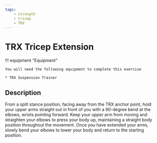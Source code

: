 ```yaml
---
tags:
    - strength
    - tricep
    - TRX
---
```


# TRX Tricep Extension

!!! equipment "Equipment"

    You will need the following equipment to complete this exercise
    
    * TRX Suspension Trainer

## Description

From a split stance position, facing away from the TRX anchor point, hold your upper arms straight out in front of you with a 90-degree bend at the elbows, wrists pointing forward.  Keep your upper arm from moving and straighten your elbows to press your body up, maintaining a straight body position throughout the movement.  Once you have extended your arms, slowly bend your elbows to lower your body and return to the starting position.  
